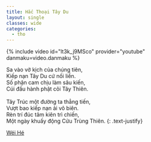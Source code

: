 ```yaml
---
title: Hắc Thoại Tây Du
layout: single
classes: wide
categories:
  - tho
---
```


{% include video id="lt3k_j9MSco" provider="youtube" danmaku=video.danmaku %}

Sa vào vở kịch của chúng tiên,\
Kiếp nạn Tây Du cứ nối liền.\
Số phận cam chịu làm sâu kiến,\
Cúi đầu hành phật cõi Tây Thiên.\
 \
Tây Trúc một đường ta thẳng tiến,\
Vượt bao kiếp nạn ải vô biên.\
Rèn trí đúc tâm kiên trì chiến,\
Một ngày khuấy động Cửu Trùng Thiên.
{: .text-justify}

> <cite>
<a target="_blank" href="https://wei-he.xyz">Wéi Hé</a>
</cite>